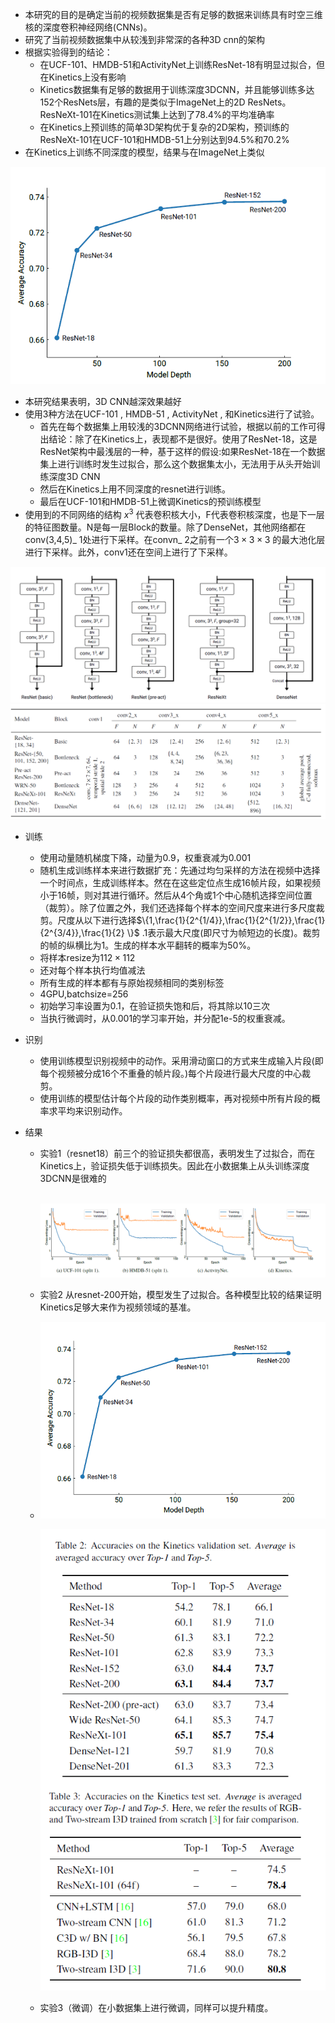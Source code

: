 - 本研究的目的是确定当前的视频数据集是否有足够的数据来训练具有时空三维核的深度卷积神经网络(CNNs)。
- 研究了当前视频数据集中从较浅到非常深的各种3D cnn的架构
- 根据实验得到的结论：
  - 在UCF-101、HMDB-51和ActivityNet上训练ResNet-18有明显过拟合，但在Kinetics上没有影响
  - Kinetics数据集有足够的数据用于训练深度3DCNN，并且能够训练多达152个ResNets层，有趣的是类似于ImageNet上的2D ResNets。ResNeXt-101在Kinetics测试集上达到了78.4%的平均准确率
  - 在Kinetics上预训练的简单3D架构优于复杂的2D架构，预训练的ResNeXt-101在UCF-101和HMDB-51上分别达到94.5%和70.2%
- 在Kinetics上训练不同深度的模型，结果与在ImageNet上类似

<img src="https://raw.githubusercontent.com/liuzhaoo/markdown_pics/master/img/modeldepth.png" style="zoom:80%;" />

- 本研究结果表明，3D CNN越深效果越好
- 使用3种方法在UCF-101 , HMDB-51 , ActivityNet , 和Kinetics进行了试验。
  - 首先在每个数据集上用较浅的3DCNN网络进行试验，根据以前的工作可得出结论：除了在Kinetics上，表现都不是很好。使用了ResNet-18，这是ResNet架构中最浅层的一种，基于这样的假设:如果ResNet-18在一个数据集上进行训练时发生过拟合，那么这个数据集太小，无法用于从头开始训练深度3D CNN
  - 然后在Kinetics上用不同深度的resnet进行训练。
  - 最后在UCF-101和HMDB-51上微调Kinetics的预训练模型
- 使用到的不同网络的结构 $x^3$ 代表卷积核大小，F代表卷积核深度，也是下一层的特征图数量。N是每一层Block的数量。除了DenseNet，其他网络都在conv(3,4,5)_ 1处进行下采样。在convn_ 2之前有一个$3\times3\times3$ 的最大池化层进行下采样。此外，conv1还在空间上进行了下采样。



<img src="https://raw.githubusercontent.com/liuzhaoo/markdown_pics/master/img/blocks.png" style="zoom: 67%;" />



<img src="https://raw.githubusercontent.com/liuzhaoo/markdown_pics/master/img/detail.png" style="zoom: 67%;" />

- 训练

  - 使用动量随机梯度下降，动量为0.9，权重衰减为0.001
  - 随机生成训练样本来进行数据扩充：先通过均匀采样的方法在视频中选择一个时间点，生成训练样本。然在在这些定位点生成16帧片段，如果视频小于16帧，则对其进行循环。然后从4个角或1个中心随机选择空间位置（裁剪）。除了位置之外，我们还选择每个样本的空间尺度来进行多尺度裁剪。尺度从以下进行选择$\{1,\frac{1}{2^{1/4}},\frac{1}{2^{1/2}},\frac{1}{2^{3/4}},\frac{1}{2} \}$ .1表示最大尺度(即尺寸为帧短边的长度)。裁剪的帧的纵横比为1。生成的样本水平翻转的概率为50%。
  - 将样本resize为$112\times112$ 
  - 还对每个样本执行均值减法
  - 所有生成的样本都有与原始视频相同的类别标签
  - 4GPU,batchsize=256
  - 初始学习率设置为0.1，在验证损失饱和后，将其除以10三次
  - 当执行微调时，从0.001的学习率开始，并分配1e-5的权重衰减。

- 识别

  - 使用训练模型识别视频中的动作。采用滑动窗口的方式来生成输入片段(即每个视频被分成16个不重叠的帧片段。)每个片段进行最大尺度的中心裁剪。
  - 使用训练的模型估计每个片段的动作类别概率，再对视频中所有片段的概率求平均来识别动作。

- 结果

  - 实验1（resnet18）前三个的验证损失都很高，表明发生了过拟合，而在Kinetics上，验证损失低于训练损失。因此在小数据集上从头训练深度3DCNN是很难的

    ​		![](https://raw.githubusercontent.com/liuzhaoo/markdown_pics/master/img/result1.png)

  - 实验2 从resnet-200开始，模型发生了过拟合。各种模型比较的结果证明Kinetics足够大来作为视频领域的基准。

  - <img src="https://raw.githubusercontent.com/liuzhaoo/markdown_pics/master/img/modeldepth.png" style="zoom:80%;" />

    

    ![](https://raw.githubusercontent.com/liuzhaoo/markdown_pics/master/img/result2.png)

  - 实验3（微调）在小数据集上进行微调，同样可以提升精度。